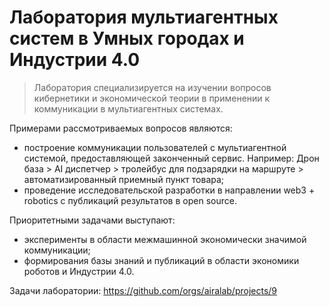 # Лаборатория мультиагентных систем в Умных городах и Индустрии 4.0 

> Лаборатория специализируется на изучении вопросов кибернетики и экономической теории в применении к коммуникации в мультиагентных системах.

Примерами рассмотриваемых вопросов являются:
* построение коммуникации пользователей с мультиагентной системой, предоставляющей законченный сервис. Например: Дрон база > AI диспетчер > тролейбус для подзарядки на маршруте > автоматизированный приемный пункт товара;
* проведение исследовательской разработки в направлении web3 + robotics с публикаций результатов в open source.

Приоритетными задачами выступают:

* эксперименты в области межмашинной экономически значимой коммуникации;
* формирования базы знаний и публикаций в области экономики роботов и Индустрии 4.0.

Задачи лаборатории: https://github.com/orgs/airalab/projects/9

